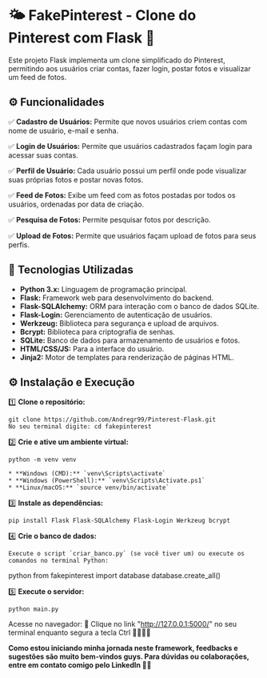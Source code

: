 # 🌤️ **FakePinterest - Clone do Pinterest com Flask** 🤩

Este projeto Flask implementa um clone simplificado do Pinterest, permitindo aos usuários criar contas, fazer login, postar fotos e visualizar um feed de fotos.

## ⚙️ **Funcionalidades**  

✅ **Cadastro de Usuários:** Permite que novos usuários criem contas com nome de usuário, e-mail e senha.

✅ **Login de Usuários:** Permite que usuários cadastrados façam login para acessar suas contas.

✅ **Perfil de Usuário:** Cada usuário possui um perfil onde pode visualizar suas próprias fotos e postar novas fotos.

✅ **Feed de Fotos:** Exibe um feed com as fotos postadas por todos os usuários, ordenadas por data de criação.

✅ **Pesquisa de Fotos:** Permite pesquisar fotos por descrição.

✅ **Upload de Fotos:** Permite que usuários façam upload de fotos para seus perfis.

## 🚀 **Tecnologias Utilizadas**

- **Python 3.x:** Linguagem de programação principal.
- **Flask:** Framework web para desenvolvimento do backend.
- **Flask-SQLAlchemy:** ORM para interação com o banco de dados SQLite.
- **Flask-Login:** Gerenciamento de autenticação de usuários.
- **Werkzeug:** Biblioteca para segurança e upload de arquivos.
- **Bcrypt:** Biblioteca para criptografia de senhas.
- **SQLite:** Banco de dados para armazenamento de usuários e fotos.
- **HTML/CSS/JS:** Para a interface do usuário.
- **Jinja2:** Motor de templates para renderização de páginas HTML.

## ⚙️ **Instalação e Execução**  

1️⃣  **Clone o repositório:**

    git clone https://github.com/Andregr99/Pinterest-Flask.git
    No seu terminal digite: cd fakepinterest

2️⃣  **Crie e ative um ambiente virtual:**

    python -m venv venv

    * **Windows (CMD):** `venv\Scripts\activate`
    * **Windows (PowerShell):** `venv\Scripts\Activate.ps1`
    * **Linux/macOS:** `source venv/bin/activate`

3️⃣  **Instale as dependências:**

    pip install Flask Flask-SQLAlchemy Flask-Login Werkzeug bcrypt

4️⃣  **Crie o banco de dados:**

    Execute o script `criar_banco.py` (se você tiver um) ou execute os comandos no terminal Python:
python
    from fakepinterest import database
    database.create_all()

5️⃣  **Execute o servidor:**

    python main.py

Acesse no navegador:
🔹 Clique no link "http://127.0.0.1:5000/" no seu terminal enquanto segura a tecla Ctrl 🤩🚀🚀🚀

**Como estou iniciando minha jornada neste framework, feedbacks e sugestões são muito bem-vindos guys. Para dúvidas ou colaborações, entre em contato comigo pelo LinkedIn 🤩🤝**
